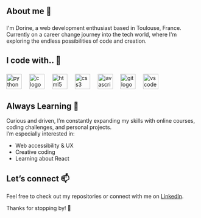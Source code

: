 <h2 align="left">About me 👋</h2>

###

<p align="left">I'm Dorine, a web development enthusiast based in Toulouse, France.  
Currently on a career change journey into the tech world, where I'm exploring the endless possibilities of code and creation.</p>

###

<h2 align="left">I code with.. 🚀</h2>

###

<div align="left">
  <img src="https://cdn.jsdelivr.net/gh/devicons/devicon/icons/python/python-original.svg" height="40" alt="python logo"  />
  <img width="12" />
  <img src="https://cdn.jsdelivr.net/gh/devicons/devicon/icons/c/c-original.svg" height="40" alt="c logo"  />
  <img width="12" />
  <img src="https://cdn.jsdelivr.net/gh/devicons/devicon/icons/html5/html5-original.svg" height="40" alt="html5 logo"  />
  <img width="12" />
  <img src="https://cdn.jsdelivr.net/gh/devicons/devicon/icons/css3/css3-original.svg" height="40" alt="css3 logo"  />
  <img width="12" />
  <img src="https://cdn.jsdelivr.net/gh/devicons/devicon/icons/javascript/javascript-original.svg" height="40" alt="javascript logo"  />
  <img width="12" />
  <img src="https://cdn.jsdelivr.net/gh/devicons/devicon/icons/git/git-original.svg" height="40" alt="git logo"  />
  <img width="12" />
  <img src="https://cdn.jsdelivr.net/gh/devicons/devicon/icons/vscode/vscode-original.svg" height="40" alt="vscode logo"  />
</div>

###

<h2>Always Learning 🌱</h2>

Curious and driven, I’m constantly expanding my skills with online courses, coding challenges, and personal projects.  
I’m especially interested in:

- Web accessibility & UX
- Creative coding
- Learning about React

###

<h2> Let’s connect 📫  </h2>

Feel free to check out my repositories or connect with me on [LinkedIn](https://www.linkedin.com/in/dorine-lem%C3%A9e-60475136b/).

Thanks for stopping by! 🚀
